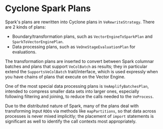 # Cyclone Spark Plans

Spark's plans are rewritten into Cyclone plans in `VeRewriteStrategy`. There are 2 kinds of plans:

- Boundary/transformation plans, such as `VectorEngineToSparkPlan` and `SparkToVectorEnginePlan`.
- Data processing plans, such as `VeOneStageEvaluationPlan` for evaluations.

The transformation plans are inserted to convert between Spark columnar batches and plans that support
`VeColBatch` as results; they in particular extend the `SupportsVeColBatch` trait/interface, which is used expressly
when you have chains of plans that execute on the Vector Engine.

One of the most special data processing plans is `VeAmplifyBatchesPlan`, intended to compress smaller data sets into
larger ones, especially following filtering and joining, to reduce the calls needed to the `VeProcess`.

Due to the distributed nature of Spark, many of the plans deal with transforming input `RDD`s via methods
like `mapPartitions`, so that data across processes is never mixed implicitly; the placement of `import` statements is
significant as well to identify the call contexts most appropriately.
